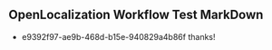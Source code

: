 ## OpenLocalization Workflow Test MarkDown
* e9392f97-ae9b-468d-b15e-940829a4b86f thanks!

<!--HONumber=Jul16_HO2-->


